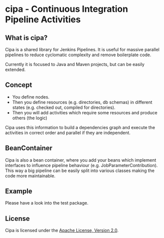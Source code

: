 # cipa - Continuous Integration Pipeline Activities

## What is cipa?
Cipa is a shared library for Jenkins Pipelines.
It is useful for massive parallel pipelines to reduce cyclomatic complexity and remove boilerplate code.

Currently it is focused to Java and Maven projects, but can be easily extended.


## Concept
* You define nodes.
* Then you define resources (e.g. directories, db schemas) in different states (e.g. checked out, compiled for directories).
* Then you will add activities which require some resources and produce others (the logic)

Cipa uses this information to build a dependencies graph and execute the activities in correct order and parallel if they are independent.

## BeanContainer
Cipa is also a bean container, where you add your beans which implement interfaces to influence pipeline behaviour (e.g. JobParameterContribution).
This way a big pipeline can be easily split into various classes making the code more maintainable.


## Example
Please have a look into the test package.

## License
Cipa is licensed under the [Apache License, Version 2.0](http://www.apache.org/licenses/LICENSE-2.0).
